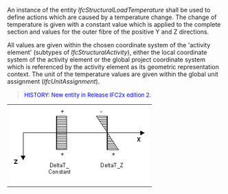 An instance of the entity _IfcStructuralLoadTemperature_ shall be used to define actions which are caused by a temperature change. The change of temperature is given with a constant value which is applied to the complete section and values for the outer fibre of the positive Y and Z directions.

All values are given within the chosen coordinate system of the 'activity element' (subtypes of _IfcStructuralActivity_), either the local coordinate system of the activity element or the global project coordinate system which is referenced by the activity element as its geometric representation context. The unit of the temperature values are given within the global unit assignment (_IfcUnitAssignment_).

> <font color="#0000FF" size="-1"> HISTORY: New entity in Release IFC2x
		  edition 2. </font>
> 


<table width="100%" border="0" cellpadding="0" cellspacing="0"> 
		<tr> 
		  <td><img src="figures/StructuralLoadTemperature.gif" width="323" height="186" border="0" align="LEFT"></td> 
		</tr> 
	 </table>